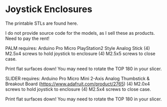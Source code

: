 # Joystick Enclosures

The printable STLs are found here. 

I do not provide source code for the models, as I sell these as products. Need to pay the rent!


PALM requires:
 Arduino Pro Micro
 PlayStation2 Style Analog Stick
 (4) M2.5x4 screws to hold joystick to enclosure
 (4) M2.5x5 screws to close case.
 
 Print flat surfaces down! You may need to rotate the TOP 180 in your slicer.
 
 
SLIDER requires:
 Arduino Pro Micro
 Mini 2-Axis Analog Thumbstick & Breakout Board (https://www.adafruit.com/product/2765)
 (4) M2.0x4 screws to hold joystick to enclosure
 (4) M2.5x4 screws to close case.
 
 Print flat surfaces down! You may need to rotate the TOP 180 in your slicer.


